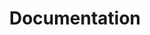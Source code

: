 ---
layout: default
title: Documentation
has_children: true
nav_order: 5
description: "Documentation of the program."
permalink: /Documentation
---